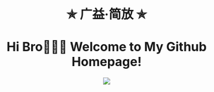 

<h1 align="center"> ✯ 广益·简放 ✯ </h1>
<h1 class="heading-element" align="center" dir="auto">Hi Bro🎉🎉🎉 Welcome to My Github Homepage!</h1>

<div align="center">
  <img src=https://github-readme-stats.vercel.app/api?username=bert82503&show_icons=true&theme=transparent>
</div>

